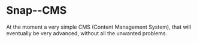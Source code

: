 Snap--CMS
=========

At the moment a very simple CMS (Content Management System), that will eventually be very advanced, without all the unwanted problems.

